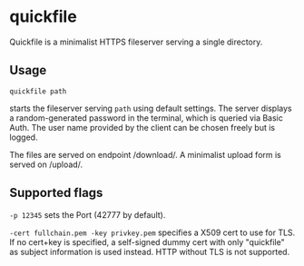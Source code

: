 # quickfile
Quickfile is a minimalist HTTPS fileserver serving a single directory.

## Usage
```quickfile path```

starts the fileserver serving `path` using default settings.
The server displays a random-generated password in the terminal, which is queried via Basic Auth.
The user name provided by the client can be chosen freely but is logged.

The files are served on endpoint /download/.
A minimalist upload form is served on /upload/.

## Supported flags

`-p 12345` sets the Port (42777 by default).

`-cert fullchain.pem -key privkey.pem` specifies a X509 cert to use for TLS.
If no cert+key is specified, a self-signed dummy cert with only "quickfile" as subject information is used instead. HTTP without TLS is not supported.



